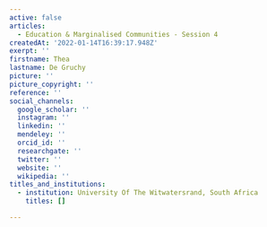 ```yaml
---
active: false
articles:
  - Education & Marginalised Communities - Session 4
createdAt: '2022-01-14T16:39:17.948Z'
exerpt: ''
firstname: Thea
lastname: De Gruchy
picture: ''
picture_copyright: ''
reference: ''
social_channels:
  google_scholar: ''
  instagram: ''
  linkedin: ''
  mendeley: ''
  orcid_id: ''
  researchgate: ''
  twitter: ''
  website: ''
  wikipedia: ''
titles_and_institutions:
  - institution: University Of The Witwatersrand, South Africa
    titles: []

---
```

